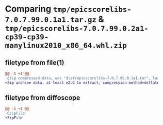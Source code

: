 # Comparing `tmp/epicscorelibs-7.0.7.99.0.1a1.tar.gz` & `tmp/epicscorelibs-7.0.7.99.0.2a1-cp39-cp39-manylinux2010_x86_64.whl.zip`

## filetype from file(1)

```diff
@@ -1 +1 @@
-gzip compressed data, was "dist/epicscorelibs-7.0.7.99.0.1a1.tar", last modified: Tue May 30 23:19:39 2023, max compression
+Zip archive data, at least v2.0 to extract, compression method=deflate
```

## filetype from diffoscope

```diff
@@ -1 +1 @@
-GzipFile
+ZipFile
```

